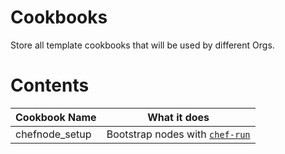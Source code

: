 # Cookbooks

Store all template cookbooks that will be used by different Orgs.

# Contents

| Cookbook Name   | What it does   |
| ---- | ---- |
|  chefnode_setup  |  Bootstrap nodes with [`chef-run`](https://docs.chef.io/workstation/chef_run/)|
